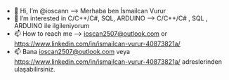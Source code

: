 - 👋 Hi, I’m @ioscann -->  Merhaba ben İsmailcan Vurur
- 👀 I’m interested in C/C++/C#, SQL, ARDUINO  -->  C/C++/C# , SQL , ARDUINO ile ilgileniyorum
- 📫 How to reach me --> ioscan2507@outlook.com or https://www.linkedin.com/in/ismailcan-vurur-40873821a/ 
- 📫 Bana ioscan2507@outlook.com veya https://www.linkedin.com/in/ismailcan-vurur-40873821a/ adreslerinden ulaşabilirsiniz.                    

<!---
ioscann/ioscann is a ✨ special ✨ repository because its `README.md` (this file) appears on your GitHub profile.
You can click the Preview link to take a look at your changes.
--->
